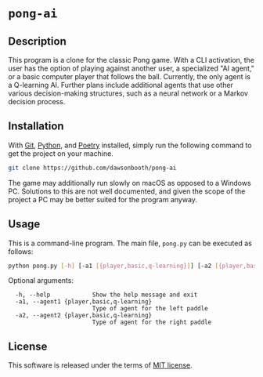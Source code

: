# `pong-ai`


## Description

This program is a clone for the classic Pong game. With a CLI activation, the user has the option of playing against another user, a specialized "AI agent," or a basic computer player that follows the ball. Currently, the only agent is a Q-learning AI. Further plans include additional agents that use other various decision-making structures, such as a neural network or a Markov decision process.

## Installation

With [Git](https://git-scm.com/downloads), [Python](https://www.python.org/downloads/), and [Poetry](https://python-poetry.org/docs/) installed, simply run the following command to get the project on your machine.

```bash
git clone https://github.com/dawsonbooth/pong-ai
```

The game may additionally run slowly on macOS as opposed to a Windows PC. Solutions to this are not well documented, and given the scope of the project a PC may be better suited for the program anyway.

## Usage

This is a command-line program. The main file, `pong.py` can be executed as follows:

```bash
python pong.py [-h] [-a1 [{player,basic,q-learning}]] [-a2 [{player,basic,q-learning}]]
```

Optional arguments:

```
  -h, --help			Show the help message and exit
  -a1, --agent1 {player,basic,q-learning}
                    	Type of agent for the left paddle
  -a2, --agent2 {player,basic,q-learning}
                    	Type of agent for the right paddle
```

## License

This software is released under the terms of [MIT license](LICENSE).
